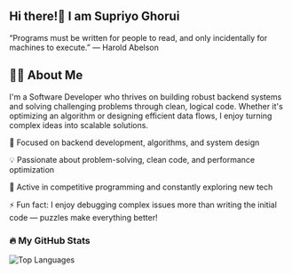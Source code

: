 ## Hi there!👋 I am Supriyo Ghorui
“Programs must be written for people to read, and only incidentally for machines to execute.”
— Harold Abelson

## 👨‍💻 About Me

I'm a Software Developer who thrives on building robust backend systems and solving challenging problems through clean, logical code. Whether it's optimizing an algorithm or designing efficient data flows, I enjoy turning complex ideas into scalable solutions.

🔧 Focused on backend development, algorithms, and system design

💡 Passionate about problem-solving, clean code, and performance optimization

🧠 Active in competitive programming and constantly exploring new tech

⚡ Fun fact: I enjoy debugging complex issues more than writing the initial code — puzzles make everything better!

### 🔥 My GitHub Stats

<p align="left">
  <img src="https://github-readme-stats.vercel.app/api/top-langs/?username=Tojo6450&layout=compact&theme=tokyonight&hide_border=true" alt="Top Languages" />
</p>
